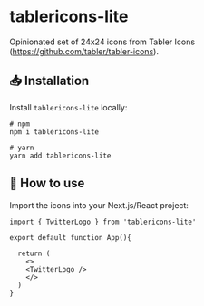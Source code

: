 # tablericons-lite
Opinionated set of 24x24 icons from Tabler Icons (https://github.com/tabler/tabler-icons).

## 📥 Installation
Install `tablericons-lite` locally:
```
# npm
npm i tablericons-lite

# yarn
yarn add tablericons-lite
```

## 🍇 How to use
Import the icons into your Next.js/React project:
```
import { TwitterLogo } from 'tablericons-lite'

export default function App(){

  return (
    <>
    <TwitterLogo />
    </>
  )
}
```